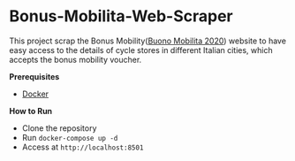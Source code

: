 # Bonus-Mobilita-Web-Scraper
This project scrap the Bonus Mobility([Buono Mobilita 2020](https://www.buonomobilita.it/mobilita2020/#/doveUsareBuoni)) website to have easy access to the details of cycle stores in different Italian cities, which accepts the bonus mobility voucher.

**Prerequisites**
- [Docker](https://docs.docker.com/get-docker/)

**How to Run** 
- Clone the repository
- Run `docker-compose up -d`
- Access at `http://localhost:8501` 
